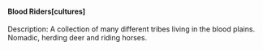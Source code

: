 #### Blood Riders[cultures]

Description: A collection of many different tribes living in the blood plains. Nomadic, herding deer and riding horses.

